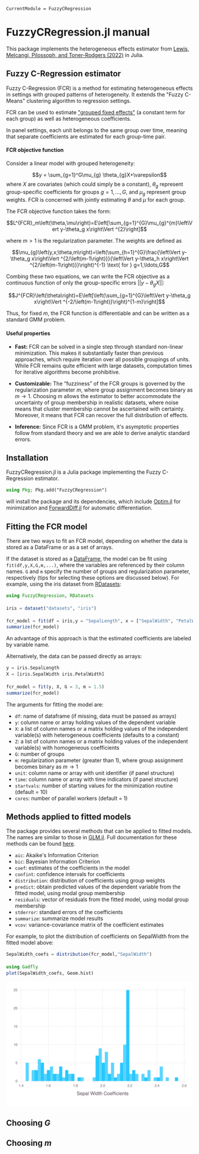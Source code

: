 ```@meta
CurrentModule = FuzzyCRegression
```

# FuzzyCRegression.jl manual

This package implements the heterogeneous effects estimator from [Lewis, Melcangi, Pilossoph, and Toner-Rodgers (2022)](https://drive.google.com/file/d/1U_MJHtJcB7H1Edv3xceilU_HJoxhLssP/view) in Julia. 

## Fuzzy C-Regression estimator

Fuzzy C-Regression (FCR) is a method for estimating heterogeneous effects in settings with grouped patterns of heterogeneity. It extends the "Fuzzy C-Means" clustering algorithm to regression settings.

FCR can be used to estimate ["grouped fixed effects"](https://onlinelibrary.wiley.com/doi/abs/10.3982/ECTA11319) (a constant term for each group) as well as heterogeneous coefficients.

In panel settings, each unit belongs to the same group over time, meaning that separate coefficients are estimated for each group-time pair.

#### FCR objective function
Consider a linear model with grouped heterogeneity:

$$y = \sum_{g=1}^G\mu_{g} \theta_{g}X+\varepsilon$$
where $X$ are covariates (which could simply be a constant), $\theta_{g}$ represent group-specific coefficients for groups $g=1,\ldots,G$, and $\mu_{g}$ represent group weights. FCR is concerned with jointly estimating $\theta$ and $\mu$ for each group.

The FCR objective function takes the form:

$$L^{FCR}_m\left(\theta,\mu\right)=E\left[\sum_{g=1}^{G}\mu_{g}^{m}\left\Vert y-\theta_g x\right\Vert ^{2}\right]$$

where $m > 1$ is the regularization parameter. The weights are defined as

$$\mu_{g}\left(y,x;\theta,m\right)=\left(\sum_{h=1}^{G}\frac{\left\Vert y-\theta_g x\right\Vert ^{2/\left(m-1\right)}}{\left\Vert y-\theta_h x\right\Vert ^{2/\left(m-1\right)}}\right)^{-1} \text{ for } g=1,\ldots,G$$


Combing these two equations, we can write the FCR objective as a continuous function of only the group-specific errors $||y-\theta_gX||$:

$$J^{FCR}\left(\theta\right)=E\left[\left(\sum_{g=1}^{G}\left\Vert y-\theta_g x\right\Vert ^{-2/\left(m-1\right)}\right)^{1-m}\right]$$

Thus, for fixed $m$, the FCR function is differentiable and can be written as a standard GMM problem. 

#### Useful properties

  - __Fast:__ FCR can be solved in a single step through standard non-linear minimization. This makes it substantially faster than previous approaches, which require iteration over all possible groupings of units. While FCR remains quite efficient with large datasets, computation times for iterative algorithms become prohibitive.

  - __Customizable:__ The “fuzziness” of the FCR groups is governed by the regularization parameter $m$, where group assignment becomes binary as $m \rightarrow 1$. Choosing $m$ allows the estimator to better accommodate the uncertainty of group membership in realistic datasets, where noise means that cluster membership cannot be ascertained with certainty. Moreover, it means that FCR can recover the full distribution of effects.

  - __Inference:__ Since FCR is a GMM problem, it's asymptotic properties follow from standard theory and we are able to derive analytic standard errors.

## Installation

FuzzyCRegression.jl is a Julia package implementing the Fuzzy C-Regression estimator.

```julia
using Pkg; Pkg.add("FuzzyCRegression")
```
will install the package and its dependencies, which include [Optim.jl](https://julianlsolvers.github.io/Optim.jl/stable/) for minimization and [ForwardDiff.jl](https://juliadiff.org/ForwardDiff.jl/stable/) for automatic differentiation.

## Fitting the FCR model
There are two ways to fit an FCR model, depending on whether the data is stored as a DataFrame or as a set of arrays.

If the dataset is stored as a [DataFrame](https://dataframes.juliadata.org/stable/), the model can be fit using `fit(df,y,X,G,m,...)`, where the variables are referenced by their column names. `G` and `m` specify the number of groups and regularization parameter, respectively (tips for selecting these options are discussed below). For example, using the iris dataset from [RDatasets](https://github.com/JuliaStats/RDatasets.jl):

```julia
using FuzzyCRegression, RDatasets

iris = dataset("datasets", "iris")

fcr_model = fit(df = iris,y = "SepalLength", x = ["SepalWidth", "PetalWidth"], G = 3, m = 1.5)
summarize(fcr_model)
```
An advantage of this approach is that the estimated coefficients are labeled by variable name.

Alternatively, the data can be passed directly as arrays:

```julia
y = iris.SepalLength
X = [iris.SepalWidth iris.PetalWidth]

fcr_model = fit(y, X, G = 3, m = 1.5)
summarize(fcr_model)
```

The arguments for fitting the model are:
  - `df`: name of dataframe (if missing, data must be passed as arrays)
  - `y`: column name or array holding values of the dependent variable
  - `X`: a list of column names or a matrix holding values of the independent variable(s) with heterogeneous coefficients (defaults to a constant)
  - `Z`: a list of column names or a matrix holding values of the independent variable(s) with homogeneous coefficients
  - `G`: number of groups
  - `m`: regularization parameter (greater than 1), where group assignment becomes binary as $m \rightarrow 1$
  - `unit`: column name or array with unit identifier (if panel structure)
  - `time`: column name or array with time indicators (if panel structure)
  - `startvals`: number of starting values for the minimization routine (default = 10)
  - `cores`: number of parallel workers (default = 1)

 ## Methods applied to fitted models
 
 The package provides several methods that can be applied to fitted models. The names are similar to those in [GLM.jl](https://juliastats.org/GLM.jl/stable/). Full documentation for these methods can be found [here](https://aidantr.github.io/FuzzyCRegression.jl/dev/API/).
 
- `aic`: Akaike's Information Criterion
- `bic`: Bayesian Information Criterion
- `coef`: estimates of the coefficients in the model
- `confint`: confidence intervals for coefficients
- `distribution`: distribution of coefficients using group weights
- `predict`: obtain predicted values of the dependent variable from the fitted model, using modal group membership
- `residuals`: vector of residuals from the fitted model, using modal group membership
- `stderror`: standard errors of the coefficients
- `summarize`: summarize model results
- `vcov`: variance-covariance matrix of the coefficient estimates

For example, to plot the distribution of coefficients on SepalWidth from the fitted model above:

```julia
SepalWidth_coefs = distribution(fcr_model,"SepalWidth")

using Gadfly
plot(SepalWidth_coefs, Geom.hist)
```
![](assets/iris_plot.svg)

## Choosing $G$

## Choosing $m$ 




